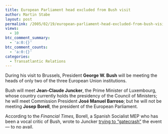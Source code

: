 ```yaml
---
title: European Parliament head excluded from Bush visit
author: Martin Stabe
layout: post
permalink: /2005/02/19/european-parliament-head-excluded-from-bush-visit/
views:
  - 10
btc_comment_summary:
  - 'a:0:{}'
btc_comment_counts:
  - 'a:0:{}'
categories:
  - Transatlantic Relations
---
```

During his visit to Brussels, President **George W. Bush** will be meeting the heads of only two of the three European Union institutions. 

Bush will meet **Jean-Claude Juncker**, the Prime Minister of Luxembourg, whose country currently holds the presidency of the Council of Ministers; he will meet Commission President **Jos&eacute; Manuel Barroso**; but he will not be meeting **Josep Borell**, the president of the European Parliament.

According to the *Financial Times,* Borell, a Spanish Socialist MEP who has been a vocal critic of Bush, wrote to Juncker [trying to &ldquo;gatecrash&rdquo;][1] the event &mdash; to no avail.

 [1]: http://news.ft.com/cms/s/8bf76918-81da-11d9-9e19-00000e2511c8,dwp_uuid=d4f2ab60-c98e-11d7-81c6-0820abe49a01.html